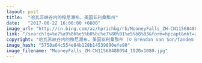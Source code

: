 ```yaml
---
layout: post
title:  "哈瓦苏峡谷内的穆尼瀑布，美国亚利桑那州"
date:   "2017-06-22 16:00:00 +0800"
image_url: "http://cn.bing.com/az/hprichbg/rb/MooneyFalls_ZH-CN11568488094_1920x1080.jpg"
link: "/search?q=%e7%a9%86%e5%b0%bc%e7%80%91%e5%b8%83&form=hpcapt&mkt=zh-cn"
copyright: "哈瓦苏峡谷内的穆尼瀑布，美国亚利桑那州 (© Brendan van Son/Tandem Stills + Motion)"
image_hash: "5758a64c554e84b128b14539890efe90"
image_filename: "MooneyFalls_ZH-CN11568488094_1920x1080.jpg"
---
```

